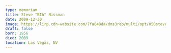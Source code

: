 ```yaml
---
type: memoriam
title: Steve "BIA" Nissman
date: 2009-12-30
image: https://lirp.cdn-website.com/7fa840da/dms3rep/multi/opt/050steve-nissman2-1920w.jpg
draft: false
born: 1956
died: 2009
location: Las Vegas, NV
---
```


